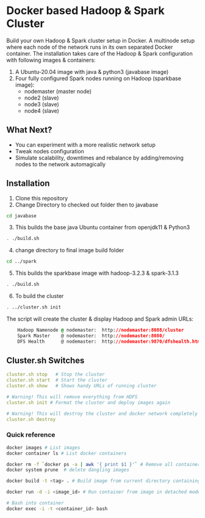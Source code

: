 # Docker based Hadoop & Spark Cluster

Build your own Hadoop & Spark cluster setup in Docker. 
A multinode setup where each node of the network runs in its own separated Docker container. The installation takes care of the Hadoop & Spark configuration with following images & containers:
1) A Ubuntu-20.04 image with java & python3 (javabase image)
2) Four fully configured Spark nodes running on Hadoop (sparkbase image):
    * nodemaster (master node)
    * node2      (slave)
    * node3      (slave)
    * node4      (slave)

## What Next?
* You can experiment with a more realistic network setup
* Tweak nodes configuration
* Simulate scalability, downtimes and rebalance by adding/removing nodes to the network automagically   

## Installation
1) Clone this repository
2) Change Directory to checked out folder then to javabase
```bash
cd javabase
```
3) This builds the base java Ubuntu container from openjdk11 & Python3
```bash
. ./build.sh 
```
    
4) change directory to final image build folder
```bash
cd ../spark
```
5) This builds the sparkbase image with hadoop-3.2.3 & spark-3.1.3
```bash
. ./build.sh
```
6) To build the cluster
```bash
. ../cluster.sh init
```

The script will create the cluster & display Hadoop and Spark admin URLs:
```css
    Hadoop Namenode @ nodemaster:  http://nodemaster:8088/cluster
    Spark Master    @ nodemaster:  http://nodemaster:8080/
    DFS Health      @ nodemaster:  http://nodemaster:9870/dfshealth.html
```

## Cluster.sh Switches
```yml
cluster.sh stop   # Stop the cluster
cluster.sh start  # Start the cluster
cluster.sh show   # Shows handy URLs of running cluster

# Warning! This will remove everything from HDFS
cluster.sh init # Format the cluster and deploy images again

# Warning! This will destroy the cluster and docker network completely
cluster.sh destroy
```

### Quick reference
```bash
docker images # List images
docker container ls # List docker containers

docker rm -f `docker ps -a | awk '{ print $1 }'` # Remove all containers
docker system prune  # delete dangling images

docker build -t <tag> . # Build image from current directory containing Dockerfile

docker run -d -i <image_id> # Run container from image in detached mode

# Bash into container
docker exec -i -t <container_id> bash
```
